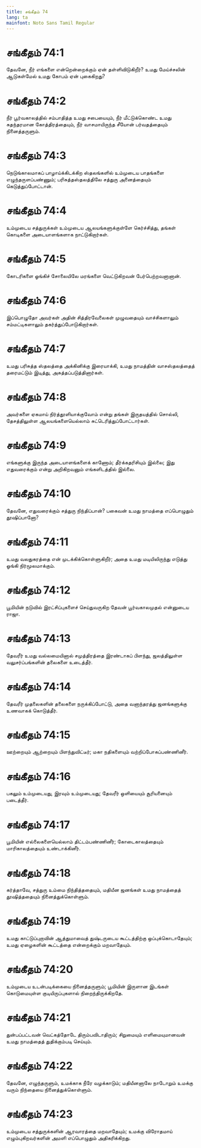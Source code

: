 ```yaml
---
title: சங்கீதம் 74
lang: ta
mainfont: Noto Sans Tamil Regular
---
```


# சங்கீதம் 74:1

தேவனே, நீர் எங்களை என்றென்றைக்கும் ஏன் தள்ளிவிடுகிறீர்? உமது மேய்ச்சலின் ஆடுகள்மேல் உமது கோபம் ஏன் புகைகிறது?

# சங்கீதம் 74:2

நீர் பூர்வகாலத்தில் சம்பாதித்த உமது சபையையும், நீர் மீட்டுக்கொண்ட உமது சுதந்தரமான கோத்திரத்தையும், நீர் வாசமாயிருந்த சீயோன் பர்வதத்தையும் நினைத்தருளும்.

# சங்கீதம் 74:3

நெடுங்காலமாகப் பாழாய்க்கிடக்கிற ஸ்தலங்களில் உம்முடைய பாதங்களை எழுந்தருளப்பண்ணும்; பரிசுத்தஸ்தலத்திலே சத்துரு அனைத்தையும் கெடுத்துப்போட்டான்.

# சங்கீதம் 74:4

உம்முடைய சத்துருக்கள் உம்முடைய ஆலயங்களுக்குள்ளே கெர்ச்சித்து, தங்கள் கொடிகளை அடையாளங்களாக நாட்டுகிறார்கள்.

# சங்கீதம் 74:5

கோடரிகளை ஓங்கிச் சோலையிலே மரங்களை வெட்டுகிறவன் பேர்பெற்றவனானான்.

# சங்கீதம் 74:6

இப்பொழுதோ அவர்கள் அதின் சித்திரவேலைகள் முழுவதையும் வாச்சிகளாலும் சம்மட்டிகளாலும் தகர்த்துப்போடுகிறார்கள்.

# சங்கீதம் 74:7

உமது பரிசுத்த ஸ்தலத்தை அக்கினிக்கு இரையாக்கி, உமது நாமத்தின் வாசஸ்தலத்தைத் தரைமட்டும் இடித்து, அசுத்தப்படுத்தினார்கள்.

# சங்கீதம் 74:8

அவர்களை ஏகமாய் நிர்த்தூளியாக்குவோம் என்று தங்கள் இருதயத்தில் சொல்லி, தேசத்திலுள்ள ஆலயங்களையெல்லாம் சுட்டெரித்துப்போட்டார்கள்.

# சங்கீதம் 74:9

எங்களுக்கு இருந்த அடையாளங்களைக் காணோம்; தீர்க்கதரிசியும் இல்லை; இது எதுவரைக்கும் என்று அறிகிறவனும் எங்களிடத்தில் இல்லை.

# சங்கீதம் 74:10

தேவனே, எதுவரைக்கும் சத்துரு நிந்திப்பான்? பகைவன் உமது நாமத்தை எப்பொழுதும் தூஷிப்பானோ?

# சங்கீதம் 74:11

உமது வலதுகரத்தை என் முடக்கிக்கொள்ளுகிறீர்; அதை உமது மடியிலிருந்து எடுத்து ஓங்கி நிர்மூலமாக்கும்.

# சங்கீதம் 74:12

பூமியின் நடுவில் இரட்சிப்புகளைச் செய்துவருகிற தேவன் பூர்வகாலமுதல் என்னுடைய ராஜா.

# சங்கீதம் 74:13

தேவரீர் உமது வல்லமையினால் சமுத்திரத்தை இரண்டாகப் பிளந்து, ஜலத்திலுள்ள வலுசர்ப்பங்களின் தலைகளை உடைத்தீர்.

# சங்கீதம் 74:14

தேவரீர் முதலைகளின் தலைகளை நருக்கிப்போட்டு, அதை வனாந்தரத்து ஜனங்களுக்கு உணவாகக் கொடுத்தீர்.

# சங்கீதம் 74:15

ஊற்றையும் ஆற்றையும் பிளந்துவிட்டீர்; மகா நதிகளையும் வற்றிப்போகப்பண்ணினீர்.

# சங்கீதம் 74:16

பகலும் உம்முடையது, இரவும் உம்முடையது; தேவரீர் ஒளியையும் சூரியனையும் படைத்தீர்.

# சங்கீதம் 74:17

பூமியின் எல்லைகளையெல்லாம் திட்டம்பண்ணினீர்; கோடைகாலத்தையும் மாரிகாலத்தையும் உண்டாக்கினீர்.

# சங்கீதம் 74:18

கர்த்தாவே, சத்துரு உம்மை நிந்தித்ததையும், மதியீன ஜனங்கள் உமது நாமத்தைத் தூஷித்ததையும் நினைத்துக்கொள்ளும்.

# சங்கீதம் 74:19

உமது காட்டுப்புறாவின் ஆத்துமாவைத் துஷ்டருடைய கூட்டத்திற்கு ஒப்புக்கொடாதேயும்; உமது ஏழைகளின் கூட்டத்தை என்றைக்கும் மறவாதேயும்.

# சங்கீதம் 74:20

உம்முடைய உடன்படிக்கையை நினைத்தருளும்; பூமியின் இருளான இடங்கள் கொடுமையுள்ள குடியிருப்புகளால் நிறைந்திருக்கிறதே.

# சங்கீதம் 74:21

துன்பப்பட்டவன் வெட்கத்தோடே திரும்பவிடாதிரும்; சிறுமையும் எளிமையுமானவன் உமது நாமத்தைத் துதிக்கும்படி செய்யும்.

# சங்கீதம் 74:22

தேவனே, எழுந்தருளும், உமக்காக நீரே வழக்காடும்; மதியீனனாலே நாடோறும் உமக்கு வரும் நிந்தையை நினைத்துக்கொள்ளும்.

# சங்கீதம் 74:23

உம்முடைய சத்துருக்களின் ஆரவாரத்தை மறவாதேயும்; உமக்கு விரோதமாய் எழும்புகிறவர்களின் அமளி எப்பொழுதும் அதிகரிக்கிறது.

